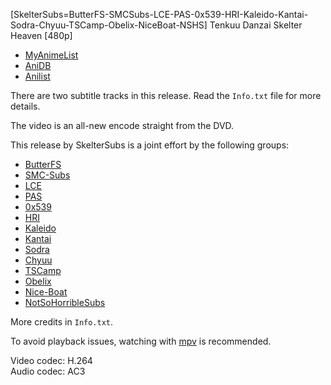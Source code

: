 [SkelterSubs=ButterFS-SMCSubs-LCE-PAS-0x539-HRI-Kaleido-Kantai-Sodra-Chyuu-TSCamp-Obelix-NiceBoat-NSHS] Tenkuu Danzai Skelter Heaven [480p]

- [MyAnimeList](https://myanimelist.net/anime/3287/Tenkuu_Danzai_Skelter_Heaven)
- [AniDB](https://anidb.net/anime/2698)
- [Anilist](https://anilist.co/anime/3287/Tenkuu-Danzato-Skelter-Heaven/)

There are two subtitle tracks in this release. Read the `Info.txt` file for more details.

The video is an all-new encode straight from the DVD.

This release by SkelterSubs is a joint effort by the following groups:

- [ButterFS](https://twitter.com/butterfs)
- [SMC-Subs](https://nyaa.si/user/jymmy)
- [LCE](https://nyaa.si/user/LCE)
- [PAS](https://pas.moe/)
- [0x539](https://nyaa.si/user/The0x539)
- [HRI](https://nyaa.si/user/Myaamori)
- [Kaleido](https://kaleido.kageru.moe/)
- [Kantai](https://kantai.subs.moe/)
- [Sodra](https://nyaa.si/user/sodra)
- [Chyuu](https://nyaa.si/user/Chyuu)
- [TSCamp](https://nyaa.si/?q=TSCamp)
- [Obelix](https://nyaa.si/user/The0x539)
- [Nice-Boat](https://web.archive.org/web/20100501152101/http://nice-boat.info/)
- [NotSoHorribleSubs](https://nyaa.si/user/Shirotsumekusa)

More credits in `Info.txt`.

To avoid playback issues, watching with [mpv](https://mpv.io/) is recommended.

Video codec: H.264  
Audio codec: AC3
